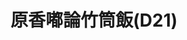 ---
title: "原香嘟論竹筒飯(D21)"
description: "原香嘟論竹筒飯(D21)"
layout: shop
keywords:
  - 美食競賽
  - 台灣美食
  - 美食精選
datePublished: "2025-06-30"
dateModified: "2025-07-07"
city: "花蓮縣"
district: "花蓮市"
address: "花蓮縣花蓮市中山路50號原住民一條街D21"
phone: "0955731462"
geo: "23.97195944554577, 121.61206515846527"
google_map: "https://maps.app.goo.gl/m1UxLXjWrMLxhpbg6"
footinder: "https://footinder.com.tw/%E8%8A%B1%E8%93%AE%E7%B8%A3%E8%8A%B1%E8%93%AE%E5%B8%82/362059/"
official: "https://www.facebook.com/TORONandHEMAY/"
award:
  - name: "夜市王"
    year: "2024"
    entries:
      - nightMarket: "東大門夜市"
        food_type: "甜點"
        rank: "第六名"

---